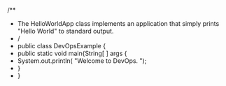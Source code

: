 /**
* The HelloWorldApp class implements an application that simply prints "Hello World" to standard output.
* /
* public class DevOpsExample {
* public static void main{String[ ] args {
* System.out.println( "Welcome to DevOps. ");
* }
* }
